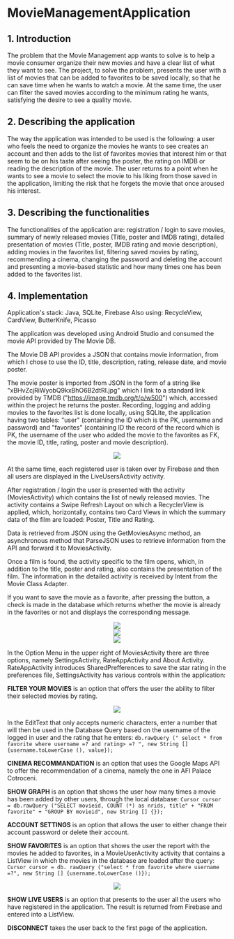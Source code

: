 # MovieManagementApplication


## 1. Introduction

  The problem that the Movie Management app wants to solve is to help a movie consumer organize their new movies and have a clear list of what they want to see.
The project, to solve the problem, presents the user with a list of movies that can be added to favorites to be saved locally, so that he can save time when he wants to watch a movie. At the same time, the user can filter the saved movies according to the minimum rating he wants, satisfying the desire to see a quality movie.




## 2. Describing the application

  The way the application was intended to be used is the following: a user who feels the need to organize the movies he wants to see creates an account and then adds to the list of favorites movies that interest him or that seem to be on his taste after seeing the poster, the rating on IMDB or reading the description of the movie. The user returns to a point when he wants to see a movie to select the movie to his liking from those saved in the application, limiting the risk that he forgets the movie that once aroused his interest.
  



## 3. Describing the functionalities

  The functionalities of the application are: registration / login to save movies, summary of newly released movies (Title, poster and IMDB rating), detailed presentation of movies (Title, poster, IMDB rating and movie description), adding movies in the favorites list, filtering saved movies by rating, recommending a cinema, changing the password and deleting the account and presenting a movie-based statistic and how many times one has been added to the favorites list.
  


  
## 4. Implementation

  Application's stack: Java, SQLite, Firebase
  Also using: RecycleView, CardView, ButterKnife, Picasso

  The application was developed using Android Studio and consumed the movie API provided by The Movie DB.
  
  The Movie DB API provides a JSON that contains movie information, from which I chose to use the ID, title, description, rating, release date, and movie poster.
  
  The movie poster is imported from JSON in the form of a string like "xBHvZcjRiWyobQ9kxBhO6B2dtRI.jpg" which I link to a standard link provided by TMDB ("https://image.tmdb.org/t/p/w500") which, accessed within the project he returns the poster.
Recording, logging and adding movies to the favorites list is done locally, using SQLite, the application having two tables: "user" (containing the ID which is the PK, username and password) and "favorites" (containing ID the record of the record which is PK, the username of the user who added the movie to the favorites as FK, the movie ID, title, rating, poster and movie description).

<div style="text-align:center"><img src="https://i.ibb.co/NWXM5w3/Picture-1.png" /></div>

  At the same time, each registered user is taken over by Firebase and then all users are displayed in the LiveUsersActivity activity.
  
  After registration / login the user is presented with the activity (MoviesActivity) which contains the list of newly released movies. The activity contains a Swipe Refresh Layout on which a RecyclerView is applied, which, horizontally, contains two Card Views in which the summary data of the film are loaded: Poster, Title and Rating.
  
  Data is retrieved from JSON using the GetMoviesAsync method, an asynchronous method that ParseJSON uses to retrieve information from the API and forward it to MoviesActivity.
  
  Once a film is found, the activity specific to the film opens, which, in addition to the title, poster and rating, also contains the presentation of the film. The information in the detailed activity is received by Intent from the Movie Class Adapter.
  
If you want to save the movie as a favorite, after pressing the button, a check is made in the database which returns whether the movie is already in the favorites or not and displays the corresponding message.

<div style="text-align:center"><img src="https://i.ibb.co/89Fss0N/Picture-2.png" /></div>
<div style="text-align:center"><img src="https://i.ibb.co/7GxNLKX/Picture-3.png" /></div>
<div style="text-align:center"><img src="https://i.ibb.co/f2B4XGx/Picture-4.png" /></div>


  In the Option Menu in the upper right of MoviesActivity there are three options, namely SettingsActivity, RateAppActivity and About Activity. RateAppActivity introduces SharedPrefferences to save the star rating in the preferences file,
SettingsActivity has various controls within the application:

  **FILTER YOUR MOVIES** is an option that offers the user the ability to filter their selected movies by rating.
  
  <div style="text-align:center"><img src="https://i.ibb.co/ypgQp5W/Picture-5.png" /></div>
  
  In the EditText that only accepts numeric characters, enter a number that will then be used in the Database Query based on the username of the logged in user and the rating that he enters: 
  ```db.rawQuery (" select * from favorite where username =? and rating> =? ", new String [] {username.toLowerCase (), value});```

  **CINEMA RECOMMANDATION** is an option that uses the Google Maps API to offer the recommendation of a cinema, namely the one in AFI Palace Cotroceni.

  **SHOW GRAPH** is an option that shows the user how many times a movie has been added by other users, through the local database:
```Cursor cursor = db.rawQuery ("SELECT movieid, COUNT (*) as nrids, title" + "FROM favorite" + "GROUP BY movieid", new String [] {});```

  **ACCOUNT SETTINGS** is an option that allows the user to either change their account password or delete their account.

  **SHOW FAVORITES** is an option that shows the user the report with the movies he added to favorites, in a MovieUserActivity activity that contains a ListView in which the movies in the database are loaded after the query: 
  ```Cursor cursor = db. rawQuery ("select * from favorite where username =?", new String [] {username.toLowerCase ()}); ```
    
  <div style="text-align:center"><img src="https://i.ibb.co/8dmdd1R/Picture-6.png" /></div>
  
  **SHOW LIVE USERS** is an option that presents to the user all the users who have registered in the application. The result is returned from Firebase and entered into a ListView.

  **DISCONNECT** takes the user back to the first page of the application.
